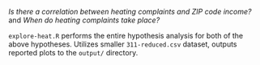 *Is there a correlation between heating complaints and ZIP code income?* and *When do heating complaints take place?*

`explore-heat.R` performs the entire hypothesis analysis for both of the above hypotheses. Utilizes smaller `311-reduced.csv` dataset, outputs reported plots to the `output/` directory.
